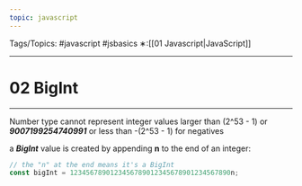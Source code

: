 ```yaml
---
topic: javascript
---
```

Tags/Topics: #javascript #jsbasics 
∗:[[01 Javascript|JavaScript]] 

---
# 02 BigInt

--- 
Number type cannot represent integer values larger than (2^53 - 1) or ___9007199254740991___ or less than -(2^53 - 1) for negatives

a ___BigInt___ value is created by appending __n__ to the end of an integer:
```javascript
// the "n" at the end means it's a BigInt
const bigInt = 1234567890123456789012345678901234567890n;
```